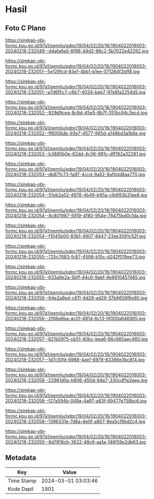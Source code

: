 # Hasil

## Foto C Plano

https://sirekap-obj-formc.kpu.go.id/97a1/pemilu/pdpr/19/04/02/20/16/1904022016003-20240218-232049--d4afa6a5-6f98-44d2-86c2-5b7022e42292.jpg

https://sirekap-obj-formc.kpu.go.id/97a1/pemilu/pdpr/19/04/02/20/16/1904022016003-20240218-232051--5e129fcd-83e1-4bb1-b1ee-071284f2bff8.jpg

https://sirekap-obj-formc.kpu.go.id/97a1/pemilu/pdpr/19/04/02/20/16/1904022016003-20240218-232051--a7d6f5c7-c6b7-4034-beb7-97e8fa2254d5.jpg

https://sirekap-obj-formc.kpu.go.id/97a1/pemilu/pdpr/19/04/02/20/16/1904022016003-20240218-232052--929d9cea-8c8d-45e5-8b7f-351bc94c3ecd.jpg

https://sirekap-obj-formc.kpu.go.id/97a1/pemilu/pdpr/19/04/02/20/16/1904022016003-20240218-232052--ff6056db-93e7-4577-965d-a148bd3a1b6e.jpg

https://sirekap-obj-formc.kpu.go.id/97a1/pemilu/pdpr/19/04/02/20/16/1904022016003-20240218-232053--b3880b0e-62dd-4c56-981c-dff182a32291.jpg

https://sirekap-obj-formc.kpu.go.id/97a1/pemilu/pdpr/19/04/02/20/16/1904022016003-20240218-232053--db87fc73-fa97-4ccd-9a52-8af0dd8aa770.jpg

https://sirekap-obj-formc.kpu.go.id/97a1/pemilu/pdpr/19/04/02/20/16/1904022016003-20240218-232054--51eb2a52-4978-4b49-b95a-c9df83b31ee8.jpg

https://sirekap-obj-formc.kpu.go.id/97a1/pemilu/pdpr/19/04/02/20/16/1904022016003-20240218-232054--8c801987-5919-4f80-954e-78475bd0c1da.jpg

https://sirekap-obj-formc.kpu.go.id/97a1/pemilu/pdpr/19/04/02/20/16/1904022016003-20240218-232054--f1045b00-83b1-4907-8447-23ee3091c52f.jpg

https://sirekap-obj-formc.kpu.go.id/97a1/pemilu/pdpr/19/04/02/20/16/1904022016003-20240218-232055--725c7683-fc87-4598-b15c-d242f019ee73.jpg

https://sirekap-obj-formc.kpu.go.id/97a1/pemilu/pdpr/19/04/02/20/16/1904022016003-20240218-232055--633a9e2a-5bff-44c6-9abf-9e9910457485.jpg

https://sirekap-obj-formc.kpu.go.id/97a1/pemilu/pdpr/19/04/02/20/16/1904022016003-20240218-232056--64e2a9ed-c611-4d29-ad29-37b6658f6e80.jpg

https://sirekap-obj-formc.kpu.go.id/97a1/pemilu/pdpr/19/04/02/20/16/1904022016003-20240218-232056--2f86e6ba-ac01-481d-8c13-5f000a846965.jpg

https://sirekap-obj-formc.kpu.go.id/97a1/pemilu/pdpr/19/04/02/20/16/1904022016003-20240218-232057--821b0975-cb51-40bc-bea6-66c660aec460.jpg

https://sirekap-obj-formc.kpu.go.id/97a1/pemilu/pdpr/19/04/02/20/16/1904022016003-20240218-232057--1d7c10fd-6988-4ae1-8979-63396e3bc814.jpg

https://sirekap-obj-formc.kpu.go.id/97a1/pemilu/pdpr/19/04/02/20/16/1904022016003-20240218-232058--22981d0a-b806-450d-94e7-330cdf1e2eee.jpg

https://sirekap-obj-formc.kpu.go.id/97a1/pemilu/pdpr/19/04/02/20/16/1904022016003-20240218-232058--f27a594b-049a-4a97-a83f-69477e758bc6.jpg

https://sirekap-obj-formc.kpu.go.id/97a1/pemilu/pdpr/19/04/02/20/16/1904022016003-20240218-232058--1396331e-7d8a-4e0f-a807-8ea5cf8bd2c4.jpg

https://sirekap-obj-formc.kpu.go.id/97a1/pemilu/pdpr/19/04/02/20/16/1904022016003-20240218-232050--8d7818cb-3622-48c6-aa1a-146f59e2db63.jpg


## Metadata

| Key        | Value               |
| ---------- | ------------------- |
| Time Stamp | 2024-03-01 03:03:46 |
| Kode Dapil | 1901                |



